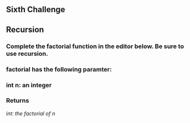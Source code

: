 ## Sixth Challenge
## Recursion

### Complete the factorial function in the editor below. Be sure to use recursion.

### factorial has the following paramter:
### int n: an integer

### Returns
_int: the factorial of n_